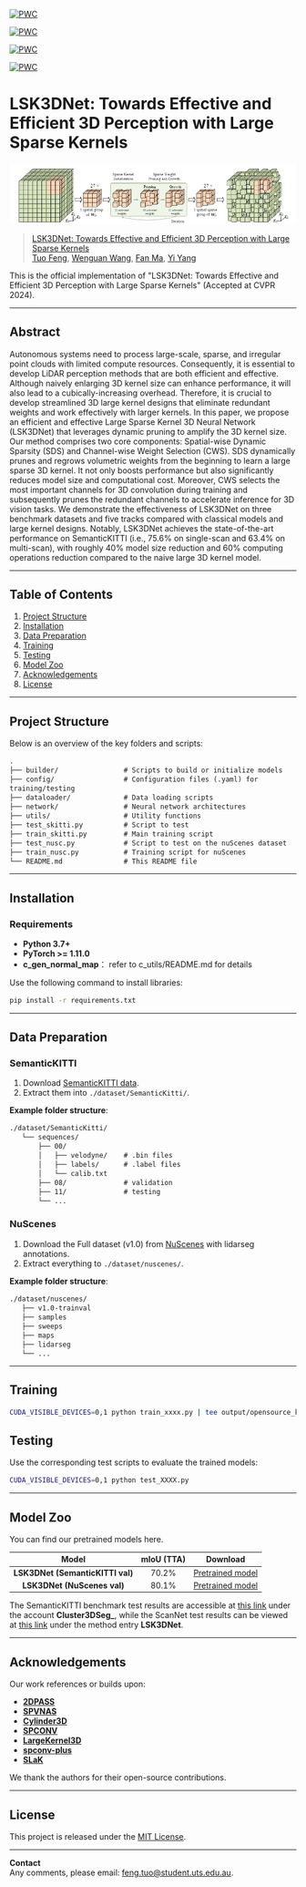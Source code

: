 [![PWC](https://img.shields.io/endpoint.svg?url=https://paperswithcode.com/badge/lsk3dnet-towards-effective-and-efficient-3d/3d-semantic-segmentation-on-semantickitti)](https://paperswithcode.com/sota/3d-semantic-segmentation-on-semantickitti?p=lsk3dnet-towards-effective-and-efficient-3d)

[![PWC](https://img.shields.io/endpoint.svg?url=https://paperswithcode.com/badge/lsk3dnet-towards-effective-and-efficient-3d/lidar-semantic-segmentation-on-nuscenes)](https://paperswithcode.com/sota/lidar-semantic-segmentation-on-nuscenes?p=lsk3dnet-towards-effective-and-efficient-3d)

[![PWC](https://img.shields.io/endpoint.svg?url=https://paperswithcode.com/badge/lsk3dnet-towards-effective-and-efficient-3d/semantic-segmentation-on-scannet)](https://paperswithcode.com/sota/semantic-segmentation-on-scannet?p=lsk3dnet-towards-effective-and-efficient-3d)

[![PWC](https://img.shields.io/endpoint.svg?url=https://paperswithcode.com/badge/lsk3dnet-towards-effective-and-efficient-3d/3d-semantic-segmentation-on-scannet200)](https://paperswithcode.com/sota/3d-semantic-segmentation-on-scannet200?p=lsk3dnet-towards-effective-and-efficient-3d)


# LSK3DNet: Towards Effective and Efficient 3D Perception with Large Sparse Kernels

![](figures/SDS.png)

>[LSK3DNet: Towards Effective and Efficient 3D Perception with Large Sparse Kernels](https://arxiv.org/abs/2403.15173) <br>
>[Tuo Feng](https://orcid.org/0000-0001-5882-3315), [Wenguan Wang](https://sites.google.com/view/wenguanwang), [Fan Ma](https://flowerfan.site/), [Yi Yang](https://scholar.google.com/citations?hl=zh-CN&user=RMSuNFwAAAAJ&view_op=list_works)
>

This is the official implementation of "LSK3DNet: Towards Effective and Efficient 3D Perception with Large Sparse Kernels" (Accepted at CVPR 2024).

---

## Abstract

Autonomous systems need to process large-scale, sparse, and irregular point clouds with limited compute resources. Consequently, it is essential to develop LiDAR perception methods that are both efficient and effective. Although naively enlarging 3D kernel size can enhance performance, it will also lead to a cubically-increasing overhead. Therefore, it is crucial to develop streamlined 3D large kernel designs that eliminate redundant weights and work effectively with larger kernels. In this paper, we propose an efficient and effective Large Sparse Kernel 3D Neural Network (LSK3DNet) that leverages dynamic pruning to amplify the 3D kernel size. Our method comprises two core components: Spatial-wise Dynamic Sparsity (SDS) and Channel-wise Weight Selection (CWS). SDS dynamically prunes and regrows volumetric weights from the beginning to learn a large sparse 3D kernel. It not only boosts performance but also significantly reduces model size and computational cost. Moreover, CWS selects the most important channels for 3D convolution during training and subsequently prunes the redundant channels to accelerate inference for 3D vision tasks. We demonstrate the effectiveness of LSK3DNet on three benchmark datasets and five tracks compared with classical models and large kernel designs. Notably, LSK3DNet achieves the state-of-the-art performance on SemanticKITTI (i.e., 75.6% on single-scan and 63.4% on multi-scan), with roughly 40% model size reduction and 60% computing operations reduction compared to the naive large 3D kernel model.

---

## Table of Contents
1. [Project Structure](#project-structure)
2. [Installation](#installation)
3. [Data Preparation](#data-preparation)
4. [Training](#training)
5. [Testing](#testing)
6. [Model Zoo](#model-zoo)
7. [Acknowledgements](#acknowledgements)
8. [License](#license)

---

## Project Structure

Below is an overview of the key folders and scripts:

```
.
├── builder/                # Scripts to build or initialize models
├── config/                 # Configuration files (.yaml) for training/testing
├── dataloader/             # Data loading scripts
├── network/                # Neural network architectures
├── utils/                  # Utility functions
├── test_skitti.py          # Script to test
├── train_skitti.py         # Main training script
├── test_nusc.py            # Script to test on the nuScenes dataset
├── train_nusc.py           # Training script for nuScenes
└── README.md               # This README file
```

---

## Installation

### Requirements
- **Python 3.7+**  
- **PyTorch >= 1.11.0**  
- **c_gen_normal_map**： refer to c_utils/README.md for details

Use the following command to install libraries:
  ```bash
  pip install -r requirements.txt
  ```

---

## Data Preparation

### SemanticKITTI
1. Download [SemanticKITTI data](http://semantic-kitti.org/dataset.html).  
2. Extract them into `./dataset/SemanticKitti/`.

**Example folder structure**:
```
./dataset/SemanticKitti/
   └── sequences/
       ├── 00/
       │   ├── velodyne/    # .bin files
       │   ├── labels/      # .label files
       │   └── calib.txt
       ├── 08/              # validation
       ├── 11/              # testing
       └── ...
```

### NuScenes
1. Download the Full dataset (v1.0) from [NuScenes](https://www.nuscenes.org/) with lidarseg annotations.  
2. Extract everything to `./dataset/nuscenes/`.

**Example folder structure**:
```
./dataset/nuscenes/
   ├── v1.0-trainval
   ├── samples
   ├── sweeps
   ├── maps
   ├── lidarseg
   └── ...
```

---

## Training

  ```bash
  CUDA_VISIBLE_DEVICES=0,1 python train_xxxx.py | tee output/opensource_ks9_64.txt
  ```

## Testing

Use the corresponding test scripts to evaluate the trained models:

  ```bash
  CUDA_VISIBLE_DEVICES=0,1 python test_XXXX.py
  ```
---

## Model Zoo

You can find our pretrained models here. 

| Model                     | mIoU (TTA) | Download |
|:-------------------------:|:----------:|:------:|
| **LSK3DNet (SemanticKITTI val)**| 70.2%      | [Pretrained model](https://1drv.ms/f/c/51047963251c4cf8/Ep3MBBEiAXtHvWaZT9Q7rH0BUmc9SldarSuCKI3f73cFOA?e=0Kxsat)   |
| **LSK3DNet (NuScenes val)**     | 80.1%      | [Pretrained model](https://1drv.ms/f/c/51047963251c4cf8/Ep3MBBEiAXtHvWaZT9Q7rH0BUmc9SldarSuCKI3f73cFOA?e=0Kxsat)    |

The SemanticKITTI benchmark test results are accessible at [this link](https://codalab.lisn.upsaclay.fr/competitions/6280#results) under the account **Cluster3DSeg_**, while the ScanNet test results can be viewed at [this link](https://kaldir.vc.in.tum.de/scannet_benchmark/semantic_label_3d) under the method entry **LSK3DNet**.

---

## Acknowledgements

Our work references or builds upon:
- [**2DPASS**](https://github.com/yanx27/2DPASS)  
- [**SPVNAS**](https://github.com/mit-han-lab/spvnas)  
- [**Cylinder3D**](https://github.com/xinge008/Cylinder3D)  
- [**SPCONV**](https://github.com/traveller59/spconv)
- [**LargeKernel3D**](https://github.com/dvlab-research/LargeKernel3D)
- [**spconv-plus**](https://github.com/dvlab-research/spconv-plus)
- [**SLaK**](https://github.com/VITA-Group/SLaK)

We thank the authors for their open-source contributions.

---

## License

This project is released under the [MIT License](LICENSE).  

---

**Contact**  
Any comments, please email: feng.tuo@student.uts.edu.au. 

